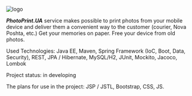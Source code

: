 ![logo](https://cloud.githubusercontent.com/assets/16884234/21354999/f6edda80-c6d4-11e6-8177-8b09b2a6f1e3.png)

<b><i>PhotoPrint.UA</i></b> service makes possible to print photos from your mobile device and deliver them a convenient way to the customer (courier, Nova Poshta, etc.) Get your memories on paper. Free your device from old photos.

<p>Used Technologies: Java EE, Maven, Spring Framework (IoC, Boot, Data, Security), REST, JPA / Hibernate, MySQL/H2, JUnit, Mockito, Jacoco, Lombok</p>

<p>Project status: in developing</p>
<p>The plans for use in the project: JSP / JSTL, Bootstrap, CSS, JS.</p>
